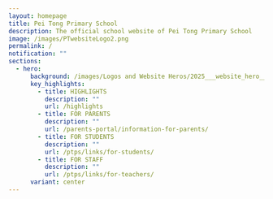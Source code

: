 ```yaml
---
layout: homepage
title: Pei Tong Primary School
description: The official school website of Pei Tong Primary School
image: /images/PTwebsiteLogo2.png
permalink: /
notification: ""
sections:
  - hero:
      background: /images/Logos and Website Heros/2025___website_hero___1_.gif
      key_highlights:
        - title: HIGHLIGHTS
          description: ""
          url: /highlights
        - title: FOR PARENTS
          description: ""
          url: /parents-portal/information-for-parents/
        - title: FOR STUDENTS
          description: ""
          url: /ptps/links/for-students/
        - title: FOR STAFF
          description: ""
          url: /ptps/links/for-teachers/
      variant: center
---
```

